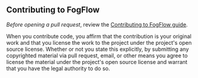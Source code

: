 ## Contributing to FogFlow

*Before opening a pull request*, review the 
[Contributing to FogFlow guide](https://fogflow.readthedocs.io/en/latest/guideline.html).

When you contribute code, you affirm that the contribution is your original work and that you 
license the work to the project under the project's open source license. Whether or not you 
state this explicitly, by submitting any copyrighted material via pull request, email, or 
other means you agree to license the material under the project's open source license and 
warrant that you have the legal authority to do so.
